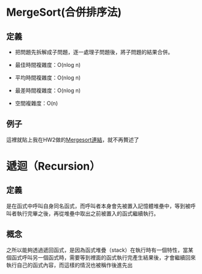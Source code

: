#    MergeSort(合併排序法)
##  定義

  - 把問題先拆解成子問題，逐一處理子問題後，將子問題的結果合併。

  - 最佳時間複雜度：O(nlog n)

  - 平均時間複雜度：O(nlog n)

  - 最差時間複雜度：O(nlog n)

  - 空間複雜度：O(n)


## 例子
這裡就貼上我在HW2做的[Mergesort連結](/HW2/mergesort學習歷程.md)，就不再贅述了


 
#    遞迴（Recursion）
## 定義

是在函式中呼叫自身同名函式，而呼叫者本身會先被置入記憶體堆壘中，等到被呼叫者執行完畢之後，再從堆壘中取出之前被置入的函式繼續執行。

## 概念

之所以能夠透過遞回函式，是因為函式堆疊（stack）在執行時有一個特性，當某個函式呼叫另一個函式時，需要等到裡面的函式執行完產生結果後，才會繼續回來執行自己的函式內容，而這樣的情況也被稱作後進先出
